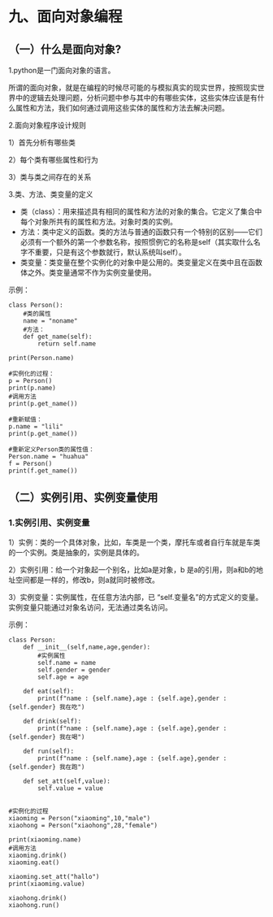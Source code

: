# 九、面向对象编程
## （一）什么是面向对象?
1.python是一门面向对象的语言。

所谓的面向对象，就是在编程的时候尽可能的与模拟真实的现实世界，按照现实世界中的逻辑去处理问题，分析问题中参与其中的有哪些实体，这些实体应该是有什么属性和方法，我们如何通过调用这些实体的属性和方法去解决问题。

2.面向对象程序设计规则

1）首先分析有哪些类

2）每个类有哪些属性和行为

3）类与类之间存在的关系


3.类、方法、类变量的定义
- 类（class）：用来描述具有相同的属性和方法的对象的集合。它定义了集合中每个对象所共有的属性和方法。对象时类的实例。
- 方法：类中定义的函数。类的方法与普通的函数只有一个特别的区别——它们必须有一个额外的第一个参数名称，按照惯例它的名称是self（其实取什么名字不重要，只是有这个参数就行，默认系统叫self）。
- 类变量：类变量在整个实例化的对象中是公用的。类变量定义在类中且在函数体之外。类变量通常不作为实例变量使用。

示例：
```
class Person():
    #类的属性
    name = "noname"
    #方法：
    def get_name(self):
        return self.name

print(Person.name)

#实例化的过程：
p = Person()
print(p.name)
#调用方法
print(p.get_name())

#重新赋值：
p.name = "lili"
print(p.get_name())

#重新定义Person类的属性值：
Person.name = "huahua"
f = Person()
print(f.get_name())
```


## （二）实例引用、实例变量使用
### 1.实例引用、实例变量
1）实例：类的一个具体对象，比如，车类是一个类，摩托车或者自行车就是车类的一个实例。类是抽象的，实例是具体的。

2）实例引用：给一个对象起一个别名，比如a是对象，b 是a的引用，则a和b的地址空间都是一样的，修改b，则a就同时被修改。

3）实例变量：实例属性，在任意方法内部，已 “self.变量名”的方式定义的变量。实例变量只能通过对象名访问，无法通过类名访问。

示例：
```
class Person:
    def __init__(self,name,age,gender):
        #实例属性
        self.name = name
        self.gender = gender
        self.age = age

    def eat(self):
        print(f"name : {self.name},age : {self.age},gender : {self.gender} 我在吃")

    def drink(self):
        print(f"name : {self.name},age : {self.age},gender : {self.gender} 我在喝")

    def run(self):
        print(f"name : {self.name},age : {self.age},gender : {self.gender} 我在跑")

    def set_att(self,value):
        self.value = value


#实例化的过程
xiaoming = Person("xiaoming",10,"male")
xiaohong = Person("xiaohong",28,"female")

print(xiaoming.name)
#调用方法
xiaoming.drink()
xiaoming.eat()

xiaoming.set_att("hallo")
print(xiaoming.value)

xiaohong.drink()
xiaohong.run()
```

